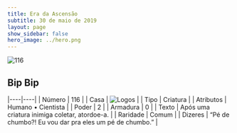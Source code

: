 ```yaml
---
title: Era da Ascensão
subtitle: 30 de maio de 2019
layout: page
show_sidebar: false
hero_image: ../hero.png
---
```


![116](https://cdn.keyforgegame.com/media/card_front/pt/435_116_499GV2PRMX7F_pt.png)

## Bip Bip

|----|----|
| Número | 116 |
| Casa | ![Logos](https://archonarcana.com/images/thumb/c/ce/Logos.png/22px-Logos.png "Logos") |
| Tipo | Criatura |
| Atributos | Humano • Cientista |
| Poder | 2 |
| Armadura | 0 |
| Texto | Após uma criatura inimiga coletar, atordoe-a. |
| Raridade | Comum |
| Dizeres | “Pé de chumbo?! Eu vou dar pra eles  um pé de chumbo.” |
